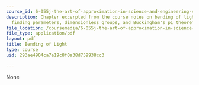 ```yaml
---
course_id: 6-055j-the-art-of-approximation-in-science-and-engineering-spring-2008
description: Chapter excerpted from the course notes on bending of light by gravity,
  finding parameters, dimensionless groups, and Buckingham's pi theorem.
file_location: /coursemedia/6-055j-the-art-of-approximation-in-science-and-engineering-spring-2008/293ae4904ca7e19c8f0a38d759938cc3_apr09.pdf
file_type: application/pdf
layout: pdf
title: Bending of Light
type: course
uid: 293ae4904ca7e19c8f0a38d759938cc3

---
```

None